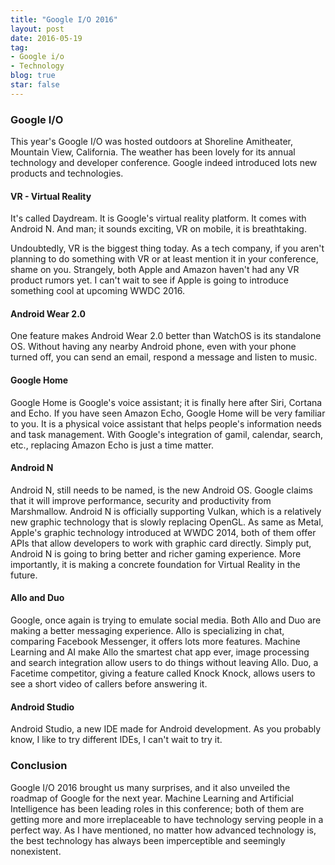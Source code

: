```yaml
---
title: "Google I/O 2016"
layout: post
date: 2016-05-19
tag:
- Google i/o
- Technology
blog: true
star: false
---
```


### Google I/O

This year's Google I/O was hosted outdoors at Shoreline Amitheater, Mountain View, California. The weather has been lovely for its annual technology and developer conference. Google indeed introduced lots new products and technologies.

#### VR - Virtual Reality

It's called Daydream. It is Google's virtual reality platform. It comes with Android N. And man; it sounds exciting, VR on mobile, it is breathtaking.

Undoubtedly, VR is the biggest thing today. As a tech company, if you aren't planning to do something with VR or at least mention it in your conference, shame on you. Strangely, both Apple and Amazon haven't had any VR product rumors yet. I can't wait to see if Apple is going to introduce something cool at upcoming WWDC 2016.

#### Android Wear 2.0

One feature makes Android Wear 2.0 better than WatchOS is its standalone OS. Without having any nearby Android phone, even with your phone turned off, you can send an email, respond a message and listen to music.

#### Google Home

Google Home is Google's voice assistant; it is finally here after Siri, Cortana and Echo. If you have seen Amazon Echo, Google Home will be very familiar to you. It is a physical voice assistant that helps people's information needs and task management. With Google's integration of gamil, calendar, search, etc., replacing Amazon Echo is just a time matter.

#### Android N

Android N, still needs to be named, is the new Android OS. Google claims that it will improve performance, security and productivity from Marshmallow. Android N is officially supporting Vulkan, which is a relatively new graphic technology that is slowly replacing OpenGL. As same as Metal, Apple's graphic technology introduced at WWDC 2014, both of them offer APIs that allow developers to work with graphic card directly. Simply put, Android N is going to bring better and richer gaming experience. More importantly, it is making a concrete foundation for Virtual Reality in the future.

#### Allo and Duo

Google, once again is trying to emulate social media. Both Allo and Duo are making a better messaging experience. Allo is specializing in chat, comparing Facebook Messenger, it offers lots more features. Machine Learning and AI make Allo the smartest chat app ever, image processing and search integration allow users to do things without leaving Allo. Duo, a Facetime competitor, giving a feature called Knock Knock, allows users to see a short video of callers before answering it.

#### Android Studio

Android Studio, a new IDE made for Android development. As you probably know, I like to try different IDEs, I can't wait to try it.

### Conclusion

Google I/O 2016 brought us many surprises, and it also unveiled the roadmap of Google for the next year. Machine Learning and Artificial Intelligence has been leading roles in this conference; both of them are getting more and more irreplaceable to have technology serving people in a perfect way. As I have mentioned, no matter how advanced technology is, the best technology has always been imperceptible and seemingly nonexistent.
